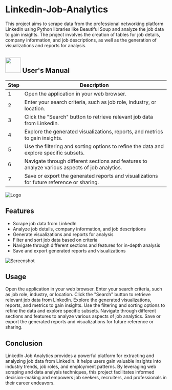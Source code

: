 # Linkedin-Job-Analytics

This project aims to scrape data from the professional networking platform LinkedIn using Python libraries like Beautiful Soup and analyze the job data to gain insights. The project involves the creation of tables for job details, company information, and job descriptions, as well as the generation of visualizations and reports for analysis.

##  <img src="https://user-images.githubusercontent.com/106439762/181935629-b3c47bd3-77fb-4431-a11c-ff8ba0942b63.gif" width="48" height="48"> **User's Manual**

| Step | Description |
| --- | --- |
| 1 | Open the application in your web browser. |
| 2 | Enter your search criteria, such as job role, industry, or location. |
| 3 | Click the "Search" button to retrieve relevant job data from LinkedIn. |
| 4 | Explore the generated visualizations, reports, and metrics to gain insights. |
| 5 | Use the filtering and sorting options to refine the data and explore specific subsets. |
| 6 | Navigate through different sections and features to analyze various aspects of job analytics. |
| 7 | Save or export the generated reports and visualizations for future reference or sharing. |

![Logo](https://drive.google.com/uc?export=view&id=1SWxRkx0mc7_Zqfvaj6xxmSn3gi8zH9jN)

## Features

- Scrape job data from LinkedIn
- Analyze job details, company information, and job descriptions
- Generate visualizations and reports for analysis
- Filter and sort job data based on criteria
- Navigate through different sections and features for in-depth analysis
- Save and export generated reports and visualizations

![Screenshot](https://drive.google.com/uc?export=view&id=1GFJAjofNkGjNW7LKp5fM0yjzAbd2IfQe)
## Usage

Open the application in your web browser.
Enter your search criteria, such as job role, industry, or location.
Click the "Search" button to retrieve relevant job data from LinkedIn.
Explore the generated visualizations, reports, and metrics to gain insights.
Use the filtering and sorting options to refine the data and explore specific subsets.
Navigate through different sections and features to analyze various aspects of job analytics.
Save or export the generated reports and visualizations for future reference or sharing.


## Conclusion

LinkedIn Job Analytics provides a powerful platform for extracting and analyzing job data from LinkedIn. It helps users gain valuable insights into industry trends, job roles, and employment patterns. By leveraging web scraping and data analysis techniques, this project facilitates informed decision-making and empowers job seekers, recruiters, and professionals in their career endeavors.
